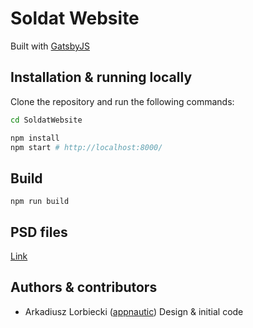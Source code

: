 # Soldat Website

Built with [GatsbyJS](https://www.gatsbyjs.org/)

## Installation & running locally

Clone the repository and run the following commands:

```sh
cd SoldatWebsite

npm install
npm start # http://localhost:8000/
```

## Build

```ssh
npm run build
```

## PSD files

[Link](https://cp.sync.com/dl/04c186d70#w7bscz2t-ud8uqkne-pfuxfk5u-8qgf4wnv)

## Authors & contributors

* Arkadiusz Lorbiecki ([appnautic](https://github.com/appnautic)) Design & initial code
